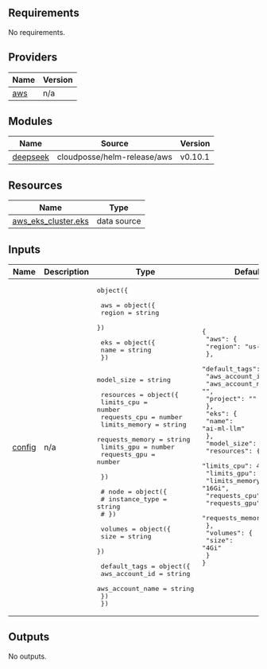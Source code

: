 ## Requirements

No requirements.

## Providers

| Name | Version |
|------|---------|
| <a name="provider_aws"></a> [aws](#provider\_aws) | n/a |

## Modules

| Name | Source | Version |
|------|--------|---------|
| <a name="module_deepseek"></a> [deepseek](#module\_deepseek) | cloudposse/helm-release/aws | v0.10.1 |

## Resources

| Name | Type |
|------|------|
| [aws_eks_cluster.eks](https://registry.terraform.io/providers/hashicorp/aws/latest/docs/data-sources/eks_cluster) | data source |

## Inputs

| Name | Description | Type | Default | Required |
|------|-------------|------|---------|:--------:|
| <a name="input_config"></a> [config](#input\_config) | n/a | <pre>object({<br/><br/>    aws = object({<br/>      region = string<br/>    })<br/><br/>    eks = object({<br/>      name = string<br/>    })<br/><br/>    model_size = string<br/><br/>    resources = object({<br/>      limits_cpu      = number<br/>      requests_cpu    = number<br/>      limits_memory   = string<br/>      requests_memory = string<br/>      limits_gpu      = number<br/>      requests_gpu    = number<br/><br/>    })<br/><br/>    # node = object({<br/>    #   instance_type = string<br/>    # })<br/><br/>    volumes = object({<br/>      size = string<br/>    })<br/><br/>    default_tags = object({<br/>      aws_account_id   = string<br/>      aws_account_name = string<br/>    })<br/>  })</pre> | <pre>{<br/>  "aws": {<br/>    "region": "us-west-1"<br/>  },<br/>  "default_tags": {<br/>    "aws_account_id": "",<br/>    "aws_account_name": "",<br/>    "project": ""<br/>  },<br/>  "eks": {<br/>    "name": "ai-ml-llm"<br/>  },<br/>  "model_size": "7b",<br/>  "resources": {<br/>    "limits_cpu": 4,<br/>    "limits_gpu": 1,<br/>    "limits_memory": "16Gi",<br/>    "requests_cpu": 2,<br/>    "requests_gpu": 1,<br/>    "requests_memory": "8Gi"<br/>  },<br/>  "volumes": {<br/>    "size": "4Gi"<br/>  }<br/>}</pre> | no |

## Outputs

No outputs.
